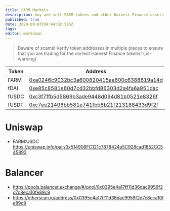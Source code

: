 ```yaml
---
title: FARM Markets
description: buy and sell FARM tokens and other Harvest Finance assets
published: true
date: 2020-09-03T04:44:02.595Z
tags: 
editor: markdown
---
```


> Beware of scams! Verify token addresses in multiple places to ensure that you are trading for the correct Harvest Finance tokens!
{.is-warning}




| Token | Address | Staking Pool |
|-------|---------|--------------|
| FARM  | [0xa0246c9032bc3a600820415ae600c6388619a14d][es-farm]  | [0xae024F29C26D6f71Ec71658B1980189956B0546D][es-pool-farm] |
| fDAI  | [0xe85c8581e60d7cd32bbfd86303d2a4fa6a951dac][es-fdai]  | [0xF9E5f9024c2f3f2908A1d0e7272861a767C9484b][es-pool-fdai] |
| fUSDC | [0xc3f7ffb5d5869b3ade9448d094d81b0521e8326f][es-fusdc] | [0xE1f9A3EE001a2EcC906E8de637DBf20BB2d44633][es-pool-fusdc] |
| fUSDT | [0xc7ee21406bb581e741fbb8b21f213188433d9f2f][es-fusdt] | [0x5bd997039FFF16F653EF15D1428F2C791519f58d][es-pool-fusdt] |

# Uniswap

- FARM:USDC https://uniswap.info/pair/0x514906FC121c7878424a5C928cad1852CC545892

# Balancer

- https://pools.balancer.exchange/#/pool/0x0395e4a17ff11d36dac9959f2d7c8eca10fe89c9
- https://etherscan.io/address/0x0395e4a17ff11d36dac9959f2d7c8eca10fe89c9



[es-farm]: https://etherscan.io/token/0xa0246c9032bc3a600820415ae600c6388619a14d
[es-pool-farm]: https://etherscan.io/token/0xae024F29C26D6f71Ec71658B1980189956B0546D

[es-fdai]: https://etherscan.io/token/0xe85c8581e60d7cd32bbfd86303d2a4fa6a951dac
[es-pool-fdai]: https://etherscan.io/address/0xF9E5f9024c2f3f2908A1d0e7272861a767C9484b

[es-fusdc]: https://etherscan.io/token/0xc3f7ffb5d5869b3ade9448d094d81b0521e8326f
[es-pool-fusdc]: https://etherscan.io/address/0xE1f9A3EE001a2EcC906E8de637DBf20BB2d44633

[es-fusdt]: https://etherscan.io/token/0xc7ee21406bb581e741fbb8b21f213188433d9f2f
[es-pool-fusdt]: https://etherscan.io/address/0x5bd997039FFF16F653EF15D1428F2C791519f58d